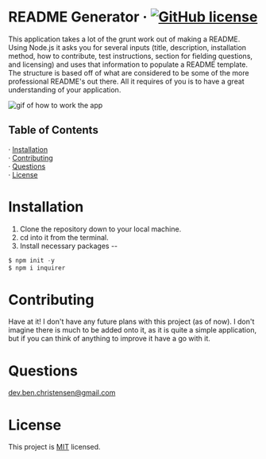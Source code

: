 # README Generator &middot; [![GitHub license](https://img.shields.io/badge/License-MIT-yellow.svg)](https://opensource.org/licenses/MIT)   
   
  This application takes a lot of the grunt work out of making a README. Using Node.js it asks you for several inputs (title, description, installation method, how to contribute, test instructions, section for fielding questions, and licensing) and uses that information to populate a README template. The structure is based off of what are considered to be some of the more professional README's out there. All it requires of you is to have a great understanding of your application.   

  ![gif of how to work the app](./Develop/assets/readme-gen-gif.gif)
     
  ## Table of Contents  
  &middot; [Installation](#installation)  
  &middot; [Contributing](#contributing)   
  &middot; [Questions](#questions)  
  &middot; [License](#license)  
  
  # Installation  
  
  1. Clone the repository down to your local machine.  
  2. cd into it from the terminal.  
  3. Install necessary packages --  
  ```jsx
  $ npm init -y  
  $ npm i inquirer   
  ```
   
  # Contributing  
    
  Have at it! I don't have any future plans with this project (as of now). I don't imagine there is much to be added onto it, as it is quite a simple application, but if you can think of anything to improve it have a go with it.   
   
   
  # Questions  
    
  dev.ben.christensen@gmail.com  
   
  # License  
    
  This project is <a href="https://opensource.org/licenses/MIT" target="_blank">MIT</a> licensed.
